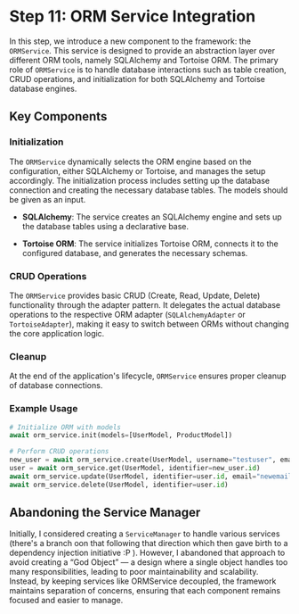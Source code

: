 # Step 11: ORM Service Integration

In this step, we introduce a new component to the framework: the `ORMService`. This service is designed to
provide an abstraction layer over different ORM tools, namely SQLAlchemy and Tortoise ORM. 
The primary role of `ORMService` is to handle database interactions such as table creation, CRUD operations, 
and initialization for both SQLAlchemy and Tortoise database engines.

## Key Components

### Initialization
The `ORMService` dynamically selects the ORM engine based on the configuration, either SQLAlchemy or Tortoise, 
and manages the setup accordingly. The initialization process includes setting up the database connection and 
creating the necessary database tables. The models should be given as an input.

- **SQLAlchemy**:
  The service creates an SQLAlchemy engine and sets up the database tables using a declarative base.

- **Tortoise ORM**:
  The service initializes Tortoise ORM, connects it to the configured database, and generates the necessary schemas.

### CRUD Operations
The `ORMService` provides basic CRUD (Create, Read, Update, Delete) functionality through the adapter pattern.
It delegates the actual database operations to the respective ORM adapter (`SQLAlchemyAdapter` or `TortoiseAdapter`),
making it easy to switch between ORMs without changing the core application logic.

### Cleanup
At the end of the application's lifecycle, `ORMService` ensures proper cleanup of database connections.

### Example Usage

```python
# Initialize ORM with models
await orm_service.init(models=[UserModel, ProductModel])

# Perform CRUD operations
new_user = await orm_service.create(UserModel, username="testuser", email="test@example.com")
user = await orm_service.get(UserModel, identifier=new_user.id)
await orm_service.update(UserModel, identifier=user.id, email="newemail@example.com")
await orm_service.delete(UserModel, identifier=user.id)
```

## Abandoning the Service Manager

Initially, I considered creating a `ServiceManager` to handle various services (there's a branch oon that following
that direction which then gave birth to a dependency injection initiative :P ). However, I abandoned that approach 
to avoid creating a “God Object” — a design where a single object handles too many responsibilities, 
leading to poor maintainability and scalability. Instead, by keeping services like ORMService decoupled,
the framework maintains separation of concerns, ensuring that each component remains focused and easier to manage.
